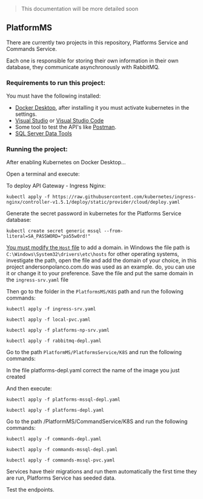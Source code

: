 >This documentation will be more detailed soon

## PlatformMS

There are currently two projects in this repository, Platforms Service and Commands Service.

Each one is responsible for storing their own information in their own database, they communicate asynchronously with RabbitMQ.

### Requirements to run this project:

You must have the following installed:
- [Docker Desktop](https://www.docker.com/products/docker-desktop/), after installing it you must activate kubernetes in the settings.
- [Visual Studio](https://visualstudio.microsoft.com/es/vs/) or [Visual Studio Code](https://code.visualstudio.com/)
- Some tool to test the API's like [Postman](https://www.postman.com/downloads/).
- [SQL Server Data Tools](https://www.microsoft.com/es-es/sql-server/developer-tools)

### Running the project:

After enabling Kubernetes on Docker Desktop...

Open a terminal and execute:

To deploy API Gateway - Ingress Nginx:

`kubectl apply -f https://raw.githubusercontent.com/kubernetes/ingress-nginx/controller-v1.5.1/deploy/static/provider/cloud/deploy.yaml`

Generate the secret password in kubernetes for the Platforms Service database:

`kubectl create secret generic mssql --from-literal=SA_PASSWORD="pa55w0rd!"`

[You must modify the `Host` file](https://support.managed.com/kb/a683/how-to-modify-your-hosts-file-so-you-can-work-on-a-site-that-is-not-yet-live.aspx) to add a domain. in Windows the file path is `C:\Windows\System32\drivers\etc\hosts` for other operating systems, investigate the path, open the file and add the domain of your choice, in this project andersonpolanco.com.do was used as an example. do, you can use it or change it to your preference. Save the file and put the same domain in the `ingress-srv.yaml` file

Then go to the folder in the `PlatformsMS/K8S` path and run the following commands:

`kubectl apply -f ingress-srv.yaml`

`kubectl apply -f local-pvc.yaml`

`kubectl apply -f platforms-np-srv.yaml`

`kubectl apply -f rabbitmq-depl.yaml`

Go to the path `PlatformMS/PlatformsService/K8S` and run the following commands:

In the file platforms-depl.yaml correct the name of the image you just created

And then execute:

`kubectl apply -f platforms-mssql-depl.yaml`

`kubectl apply -f platforms-depl.yaml`

Go to the path /PlatformMS/CommandService/K8S and run the following commands:

`kubectl apply -f commands-depl.yaml`

`kubectl apply -f commands-mssql-depl.yaml`

`kubectl apply -f commands-mssql-pvc.yaml`

Services have their migrations and run them automatically the first time they are run, Platforms Service has seeded data.

Test the endpoints.




